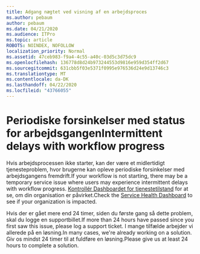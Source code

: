 ```yaml
---
title: Adgang nægtet ved visning af en arbejdsproces
ms.author: pebaum
author: pebaum
ms.date: 04/21/2020
ms.audience: ITPro
ms.topic: article
ROBOTS: NOINDEX, NOFOLLOW
localization_priority: Normal
ms.assetid: 47ceb983-f9a4-4c55-a40c-03d5c3d75dc9
ms.openlocfilehash: 136778d8d24b973244553d9816e959d354ff2d67
ms.sourcegitcommit: 631cbb5f03e5371f0995e976536d24e9d13746c3
ms.translationtype: MT
ms.contentlocale: da-DK
ms.lasthandoff: 04/22/2020
ms.locfileid: "43766055"
---
```

# <a name="intermittent-delays-with-workflow-progress"></a><span data-ttu-id="1ec2d-102">Periodiske forsinkelser med status for arbejdsgangen</span><span class="sxs-lookup"><span data-stu-id="1ec2d-102">Intermittent delays with workflow progress</span></span>

<span data-ttu-id="1ec2d-103">Hvis arbejdsprocessen ikke starter, kan der være et midlertidigt tjenesteproblem, hvor brugerne kan opleve periodiske forsinkelser med arbejdsgangens fremdrift.</span><span class="sxs-lookup"><span data-stu-id="1ec2d-103">If your workflow is not starting, there may be a temporary service issue where users may experience intermittent delays with workflow progress.</span></span> <span data-ttu-id="1ec2d-104">[Kontrollér Dashboardet for tjenestetilstand](https://admin.microsoft.com/AdminPortal/Home#/servicehealth) for at se, om din organisation er påvirket.</span><span class="sxs-lookup"><span data-stu-id="1ec2d-104">Check the [Service Health Dashboard](https://admin.microsoft.com/AdminPortal/Home#/servicehealth) to see if your organization is impacted.</span></span> 

<span data-ttu-id="1ec2d-105">Hvis der er gået mere end 24 timer, siden du første gang så dette problem, skal du logge en supportbillet.</span><span class="sxs-lookup"><span data-stu-id="1ec2d-105">If more than 24 hours have passed since you first saw this issue, please log a support ticket.</span></span> <span data-ttu-id="1ec2d-106">I mange tilfælde arbejder vi allerede på en løsning.</span><span class="sxs-lookup"><span data-stu-id="1ec2d-106">In many cases, we're already working on a solution.</span></span> <span data-ttu-id="1ec2d-107">Giv os mindst 24 timer til at fuldføre en løsning.</span><span class="sxs-lookup"><span data-stu-id="1ec2d-107">Please give us at least 24 hours to complete a solution.</span></span>


  

